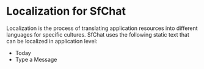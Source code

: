 # Localization for SfChat

Localization is the process of translating application resources into different languages for specific cultures. SfChat uses the following static text that can be localized in application level:

* Today
* Type a Message
